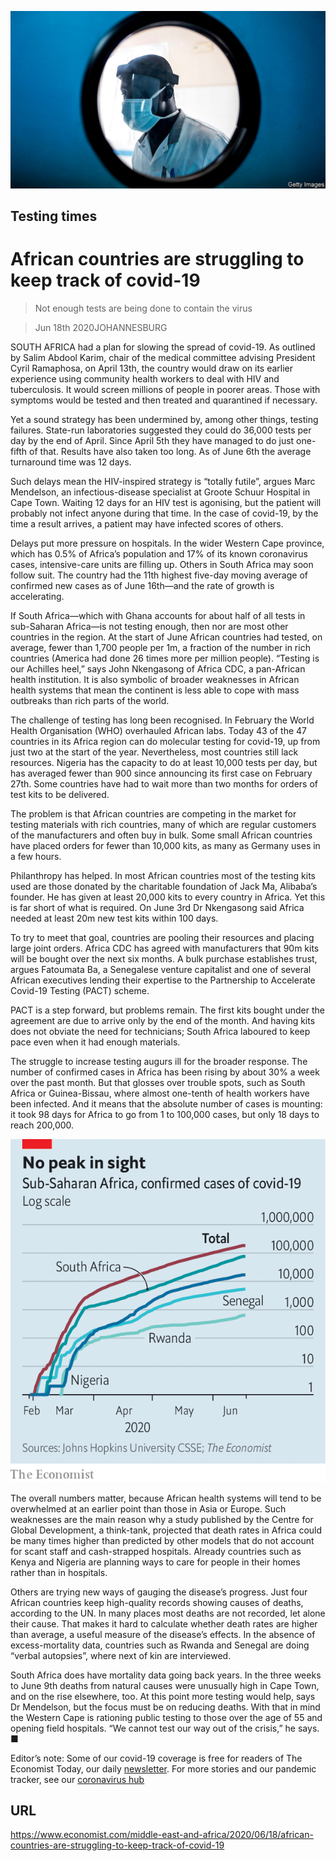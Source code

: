 ![](./images/20200620_MAP001_0.jpg)

## Testing times

# African countries are struggling to keep track of covid-19

> Not enough tests are being done to contain the virus

> Jun 18th 2020JOHANNESBURG

SOUTH AFRICA had a plan for slowing the spread of covid-19. As outlined by Salim Abdool Karim, chair of the medical committee advising President Cyril Ramaphosa, on April 13th, the country would draw on its earlier experience using community health workers to deal with HIV and tuberculosis. It would screen millions of people in poorer areas. Those with symptoms would be tested and then treated and quarantined if necessary.

Yet a sound strategy has been undermined by, among other things, testing failures. State-run laboratories suggested they could do 36,000 tests per day by the end of April. Since April 5th they have managed to do just one-fifth of that. Results have also taken too long. As of June 6th the average turnaround time was 12 days.

Such delays mean the HIV-inspired strategy is “totally futile”, argues Marc Mendelson, an infectious-disease specialist at Groote Schuur Hospital in Cape Town. Waiting 12 days for an HIV test is agonising, but the patient will probably not infect anyone during that time. In the case of covid-19, by the time a result arrives, a patient may have infected scores of others.

Delays put more pressure on hospitals. In the wider Western Cape province, which has 0.5% of Africa’s population and 17% of its known coronavirus cases, intensive-care units are filling up. Others in South Africa may soon follow suit. The country had the 11th highest five-day moving average of confirmed new cases as of June 16th—and the rate of growth is accelerating.

If South Africa—which with Ghana accounts for about half of all tests in sub-Saharan Africa—is not testing enough, then nor are most other countries in the region. At the start of June African countries had tested, on average, fewer than 1,700 people per 1m, a fraction of the number in rich countries (America had done 26 times more per million people). “Testing is our Achilles heel,” says John Nkengasong of Africa CDC, a pan-African health institution. It is also symbolic of broader weaknesses in African health systems that mean the continent is less able to cope with mass outbreaks than rich parts of the world.

The challenge of testing has long been recognised. In February the World Health Organisation (WHO) overhauled African labs. Today 43 of the 47 countries in its Africa region can do molecular testing for covid-19, up from just two at the start of the year. Nevertheless, most countries still lack resources. Nigeria has the capacity to do at least 10,000 tests per day, but has averaged fewer than 900 since announcing its first case on February 27th. Some countries have had to wait more than two months for orders of test kits to be delivered.

The problem is that African countries are competing in the market for testing materials with rich countries, many of which are regular customers of the manufacturers and often buy in bulk. Some small African countries have placed orders for fewer than 10,000 kits, as many as Germany uses in a few hours.

Philanthropy has helped. In most African countries most of the testing kits used are those donated by the charitable foundation of Jack Ma, Alibaba’s founder. He has given at least 20,000 kits to every country in Africa. Yet this is far short of what is required. On June 3rd Dr Nkengasong said Africa needed at least 20m new test kits within 100 days.

To try to meet that goal, countries are pooling their resources and placing large joint orders. Africa CDC has agreed with manufacturers that 90m kits will be bought over the next six months. A bulk purchase establishes trust, argues Fatoumata Ba, a Senegalese venture capitalist and one of several African executives lending their expertise to the Partnership to Accelerate Covid-19 Testing (PACT) scheme.

PACT is a step forward, but problems remain. The first kits bought under the agreement are due to arrive only by the end of the month. And having kits does not obviate the need for technicians; South Africa laboured to keep pace even when it had enough materials.

The struggle to increase testing augurs ill for the broader response. The number of confirmed cases in Africa has been rising by about 30% a week over the past month. But that glosses over trouble spots, such as South Africa or Guinea-Bissau, where almost one-tenth of health workers have been infected. And it means that the absolute number of cases is mounting: it took 98 days for Africa to go from 1 to 100,000 cases, but only 18 days to reach 200,000.



![](./images/20200620_MAC132.png)

The overall numbers matter, because African health systems will tend to be overwhelmed at an earlier point than those in Asia or Europe. Such weaknesses are the main reason why a study published by the Centre for Global Development, a think-tank, projected that death rates in Africa could be many times higher than predicted by other models that do not account for scant staff and cash-strapped hospitals. Already countries such as Kenya and Nigeria are planning ways to care for people in their homes rather than in hospitals.

Others are trying new ways of gauging the disease’s progress. Just four African countries keep high-quality records showing causes of deaths, according to the UN. In many places most deaths are not recorded, let alone their cause. That makes it hard to calculate whether death rates are higher than average, a useful measure of the disease’s effects. In the absence of excess-mortality data, countries such as Rwanda and Senegal are doing “verbal autopsies”, where next of kin are interviewed.

South Africa does have mortality data going back years. In the three weeks to June 9th deaths from natural causes were unusually high in Cape Town, and on the rise elsewhere, too. At this point more testing would help, says Dr Mendelson, but the focus must be on reducing deaths. With that in mind the Western Cape is rationing public testing to those over the age of 55 and opening field hospitals. “We cannot test our way out of the crisis,” he says. ■

Editor’s note: Some of our covid-19 coverage is free for readers of The Economist Today, our daily [newsletter](https://www.economist.com/https://my.economist.com/user#newsletter). For more stories and our pandemic tracker, see our [coronavirus hub](https://www.economist.com//news/2020/03/11/the-economists-coverage-of-the-coronavirus)

## URL

https://www.economist.com/middle-east-and-africa/2020/06/18/african-countries-are-struggling-to-keep-track-of-covid-19
